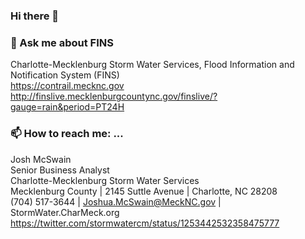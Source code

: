 ### Hi there 👋
### 💬 Ask me about FINS
Charlotte-Mecklenburg Storm Water Services, Flood Information and Notification System (FINS)<br>
https://contrail.mecknc.gov<br>
http://finslive.mecklenburgcountync.gov/finslive/?gauge=rain&period=PT24H<br>

### 📫 How to reach me: ...
Josh McSwain<br> 
Senior Business Analyst<br>
Charlotte-Mecklenburg Storm Water Services<br> 
Mecklenburg County | 2145 Suttle Avenue | Charlotte, NC 28208<br> 
(704) 517-3644  | Joshua.McSwain@MeckNC.gov  | StormWater.CharMeck.org<br>
https://twitter.com/stormwatercm/status/1253442532358475777


<!--
**mcswajl/mcswajl** is a ✨ _special_ ✨ repository because its `README.md` (this file) appears on your GitHub profile.

Here are some ideas to get you started:

- 🔭 I’m currently working on ...
- 🌱 I’m currently learning ...
- 👯 I’m looking to collaborate on ...
- 🤔 I’m looking for help with ...
- 💬 Ask me about ...
- 📫 How to reach me: ...
- 😄 Pronouns: ...
- ⚡ Fun fact: ...
-->
